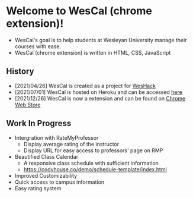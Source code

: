 ﻿# Welcome to WesCal (chrome extension)!

- WesCal's goal is to help students at Wesleyan University manage their courses with ease. 
- WesCal (chrome extension) is written in HTML, CSS, JavaScript 

## History
* [2021/04/26] WesCal is created as a project for [WesHack](https://www.weshack.org/)
* [2021/07/01] WesCal is hosted on Heroku and can be accessed [here](https://wescal.tech/)
* [2021/12/26] WesCal is now a extension and can be found on [Chrome Web Store](https://chrome.google.com/webstore/detail/wescal/hmagkpiecncbialoehammnfdkidmmlef?hl=en&authuser=0)

## Work In Progress 
- Intergration with RateMyProfessor 
	- Display average rating of the instructor 
	- Display URL for easy access to professors' page on RMP
-  Beautified Class Calendar 
	-  A responsive class schedule with sufficient information 
	- https://codyhouse.co/demo/schedule-template/index.html
- Improved Customizability 
- Quick access to campus information 
- Easy rating system

